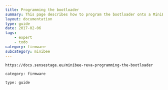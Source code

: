 ```yaml
---
title: Programming the bootloader
summary: This page describes how to program the bootloader onto a MiniBee board
layout: documentation
type: guide
date: 2017-02-06
tags: 
    - expert
    - todo
category: firmware
subcategory: minibee
---
```



    https://docs.sensestage.eu/minibee-reva-programming-the-bootloader

    category: firmware

    type: guide



